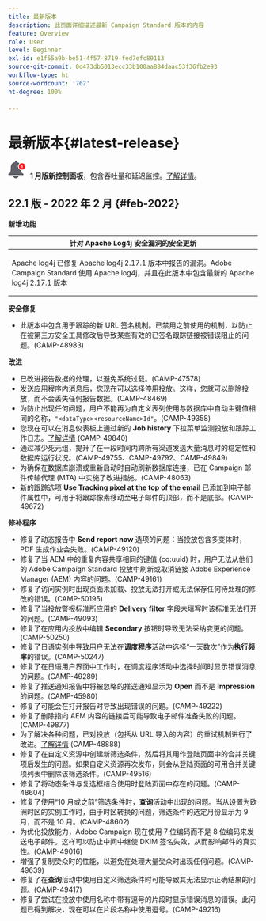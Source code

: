 ```yaml
---
title: 最新版本
description: 此页面详细描述最新 Campaign Standard 版本的内容
feature: Overview
role: User
level: Beginner
exl-id: e1f55a9b-be51-4f57-8719-fed7efc89113
source-git-commit: 0d473db5013ecc33b100aa884daac53f36fb2e93
workflow-type: ht
source-wordcount: '762'
ht-degree: 100%

---
```



# 最新版本{#latest-release}

![](assets/do-not-localize/cp-icon.png) **1 月版新控制面板**，包含吞吐量和延迟监控。[了解详情](https://experienceleague.adobe.com/docs/control-panel/using/release-notes.html?lang=zh-Hans)。

## 22.1 版 - 2022 年 2 月 {#feb-2022}

**新增功能**

<table> 
<thead> 
<tr> 
<th> <strong>针对 Apache Log4j 安全漏洞的安全更新</strong><br /> </th> 
</tr> 
</thead> 
<tbody> 
<tr> 
<td>
<p>Apache log4j 已修复 Apache log4j 2.17.1 版本中报告的漏洞。Adobe Campaign Standard 使用 Apache log4j，并且在此版本中包含最新的 Apache log4j 2.17.1 版本 </p>
</td> 
</tr> 
</tbody> 
</table>

**安全修复**

* 此版本中包含用于跟踪的新 URL 签名机制。已禁用之前使用的机制，以防止在被第三方安全工具修改后导致某些有效的已签名跟踪链接被错误阻止的问题。(CAMP-48983)

**改进**

* 已改进报告数据的处理，以避免系统过载。(CAMP-47578)
* 发送应用程序内消息后，您现在可以选择停用投放。这样，您就可以删除投放，而不会丢失任何报告数据。(CAMP-48469)
* 为防止出现任何问题，用户不能再为自定义表列使用与数据库中自动主键值相同的名称，`"<dataType><resourceName>Id"`。(CAMP-49358)
* 您现在可以在消息仪表板上通过新的 **Job history** 下拉菜单监测投放和跟踪工作日志。[了解详情](../../sending/using/monitoring-a-delivery.md) (CAMP-49840)
* 通过减少死元组，提升了在一段时间内跨所有渠道发送大量消息时的稳定性和数据库运行状况。(CAMP-49755、CAMP-49792、CAMP-49849)
* 为确保在数据库崩溃或重新启动时自动刷新数据库连接，已在 Campaign 邮件传输代理 (MTA) 中实施了改进措施。(CAMP-48063)
* 新的跟踪选项 **Use Tracking pixel at the top of the email** 已添加到电子邮件属性中，可用于将跟踪像素移动至电子邮件的顶部，而不是底部。(CAMP-49672)

**修补程序**

* 修复了动态报告中 **Send report now** 选项的问题：当投放包含多变体时，PDF 生成作业会失败。(CAMP-49120)
* 修复了当 AEM 中的重复内容共享相同的键值 (cq:uuid) 时，用户无法从他们的 Adobe Campaign Standard 投放中刷新或取消链接 Adobe Experience Manager (AEM) 内容的问题。(CAMP-49161)
* 修复了访问实例时出现页面未加载、投放无法打开或无法保存任何待处理的修改的错误。(CAMP-50195)
* 修复了当投放警报标准所应用的 **Delivery filter** 字段未填写时该标准无法打开的问题。(CAMP-49093)
* 修复了在应用内投放中编辑 **Secondary** 按钮时导致无法采纳变更的问题。(CAMP-50250)
* 修复了日语实例中导致用户无法在&#x200B;**调度程序**&#x200B;活动中选择“一天数次”作为&#x200B;**执行频率**&#x200B;的错误。(CAMP-50247)
* 修复了在日语用户界面中工作时，在调度程序活动中选择时间时显示错误消息的问题。(CAMP-49289)
* 修复了推送通知报告中将被忽略的推送通知显示为 **Open** 而不是 **Impression** 的问题。(CAMP-45980)
* 修复了可能会在打开报告时导致出现错误的问题。(CAMP-49222)
* 修复了删除指向 AEM 内容的链接后可能导致电子邮件准备失败的问题。(CAMP-49877)
* 为了解决各种问题，已对投放（包括从 URL 导入的内容）的重试机制进行了改进。[了解详情](../../designing/using/using-existing-content.md#retrieving-content-from-a-url-automatically-at-preparation-time) (CAMP-48888)
* 修复了在自定义资源中创建新筛选条件，然后将其用作登陆页面中的合并关键项后发生的问题。如果自定义资源再次发布，则会从登陆页面的可用合并关键项列表中删除该筛选条件。(CAMP-49516)
* 修复了将动态条件与复选框结合使用时登陆页面中存在的问题。(CAMP-48604)
* 修复了使用“10 月或之前”筛选条件时，**查询**&#x200B;活动中出现的问题。当从设置为欧洲时区的实例工作时，由于时区转换的问题，筛选条件的选定月份显示为 9 月，而不是 10 月。(CAMP-48602)
* 为优化投放能力，Adobe Campaign 现在使用 7 位编码而不是 8 位编码来发送电子邮件。这样可以防止中间中继使 DKIM 签名失效，从而影响邮件的真实性。(CAMP-49016)
* 增强了复制受众时的性能，以避免在处理大量受众时出现任何问题。(CAMP-49639)
* 修复了在&#x200B;**查询**&#x200B;活动中使用自定义筛选条件时可能导致其无法显示正确结果的问题。(CAMP-49417)
* 修复了尝试在投放中使用名称中带有逗号的片段时显示错误消息的错误。此问题已得到解决，现在可以在片段名称中使用逗号。(CAMP-49216)

